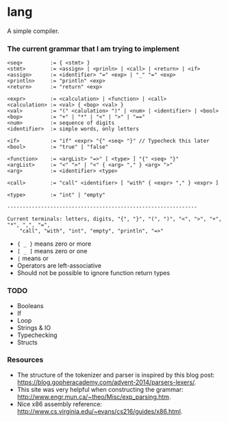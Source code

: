 # lang
A simple compiler.

### The current grammar that I am trying to implement
```
<seq>         := { <stmt> }
<stmt>        := <assign> | <prinln> | <call> | <return> | <if>
<assign>      := <identifier> "=" <exp> | "_" "=" <exp>
<println>     := "println" <exp>
<return>      := "return" <exp>

<expr>        := <calculation> | <function> | <call>
<calculation> := <val> { <bop> <val> }
<val>         := "(" <calulation> ")" | <num> | <identifier> | <bool>
<bop>         := "+" | "*" | "<" | ">" | "=="
<num>         := sequence of digits
<identifier>  := simple words, only letters

<if>          := "if" <expr> "{" <seq> "}" // Typecheck this later
<bool>        := "true" | "false"

<function>    := <argList> "=>" [ <type> ] "{" <seq> "}"
<argList>     := "<" ">" | "<" { <arg> "," } <arg> ">"
<arg>         := <identifier> <type>

<call>        := "call" <identifier> [ "with" { <expr> "," } <expr> ]

<type>        := "int" | "empty"

--------------------------------------------------------------

Current terminals: letters, digits, "{", "}", "(", ")", "<", ">", "+", "*", ",", "=", 
    "call", "with", "int", "empty", "println", "=>"
```

- `{ _ }` means zero or more
- `[ _ ]` means zero or one
- `|` means or  
- Operators are left-associative
- Should not be possible to ignore function return types

### TODO
- Booleans
- If
- Loop
- Strings & IO
- Typechecking  
- Structs

### Resources
- The structure of the tokenizer and parser is inspired by this blog post: https://blog.gopheracademy.com/advent-2014/parsers-lexers/.
- This site was very helpful when constructing the grammar: http://www.engr.mun.ca/~theo/Misc/exp_parsing.htm.
- Nice x86 assembly reference: http://www.cs.virginia.edu/~evans/cs216/guides/x86.html.
